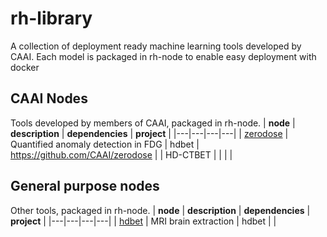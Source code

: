 # rh-library
A collection of deployment ready machine learning tools developed by CAAI. Each model is packaged in rh-node to enable easy deployment with docker

## CAAI Nodes
Tools developed by members of CAAI, packaged in rh-node. 
| **node** | **description** | **dependencies** | **project** |
|---|---|---|---|
| [zerodose](nodes/zerodose) | Quantified anomaly detection in FDG | hdbet | https://github.com/CAAI/zerodose |
| HD-CTBET |  |  |  |

## General purpose nodes
Other tools, packaged in rh-node. 
| **node** | **description** | **dependencies** | **project** |
|---|---|---|---|
| [hdbet](nodes/hdbet) | MRI brain extraction | hdbet |  |

